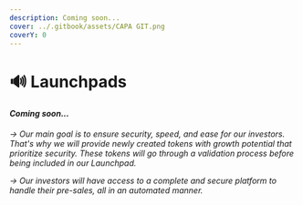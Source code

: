 ```yaml
---
description: Coming soon...
cover: ../.gitbook/assets/CAPA GIT.png
coverY: 0
---
```


# 🔊 Launchpads

#### _Coming soon..._

_-> Our main goal is to ensure security, speed, and ease for our investors. That's why we will provide newly created tokens with growth potential that prioritize security. These tokens will go through a validation process before being included in our Launchpad._

_-> Our investors will have access to a complete and secure platform to handle their pre-sales, all in an automated manner._
